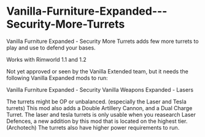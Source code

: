 # Vanilla-Furniture-Expanded---Security-More-Turrets
 Vanilla Furniture Expanded - Security More Turrets adds few more turrets to play and use to defend your bases.
 
Works with Rimworld 1.1 and 1.2

Not yet approved or seen by the Vanilla Extended team, but it needs the following Vanilla Expanded mods to run:

Vanilla Furniture Expanded - Security
Vanilla Weapons Expanded - Lasers

The turrets might be OP or unbalanced. (especially the Laser and Tesla turrets) This mod also adds a Double Artillery Cannon, and a Dual Charge Turret.
The laser and tesla turrets is only usable when you reasearch Laser Defences, a new addition by this mod that is located on the highest tier. (Archotech)
The turrets also have higher power requirements to run.
